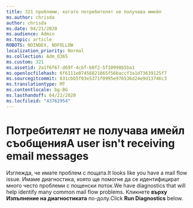```yaml
---
title: 321 проблеми, когато потребителят не получава имейл
ms.author: chrisda
author: chrisda
ms.date: 04/21/2020
ms.audience: Admin
ms.topic: article
ROBOTS: NOINDEX, NOFOLLOW
localization_priority: Normal
ms.collection: Adm_O365
ms.custom: 321
ms.assetid: 2a1f6f67-d69f-4cbf-b0f2-5f10998b5ba1
ms.openlocfilehash: 6f6111e07456821865f56baccf3a1d73639125f7
ms.sourcegitcommit: 631cbb5f03e5371f0995e976536d24e9d13746c3
ms.translationtype: MT
ms.contentlocale: bg-BG
ms.lasthandoff: 04/22/2020
ms.locfileid: "43762954"
---
```

# <a name="a-user-isnt-receiving-email-messages"></a><span data-ttu-id="c3772-102">Потребителят не получава имейл съобщения</span><span class="sxs-lookup"><span data-stu-id="c3772-102">A user isn't receiving email messages</span></span>

<span data-ttu-id="c3772-103">Изглежда, че имате проблем с пощата.</span><span class="sxs-lookup"><span data-stu-id="c3772-103">It looks like you have a mail flow issue.</span></span> <span data-ttu-id="c3772-104">Имаме диагностика, която ще помогне да се идентифицират много често проблеми с пощенски поток.</span><span class="sxs-lookup"><span data-stu-id="c3772-104">We have diagnostics that will help identify many common mail flow problems.</span></span> <span data-ttu-id="c3772-105">Кликнете **върху Изпълнение на диагностиката** по-долу.</span><span class="sxs-lookup"><span data-stu-id="c3772-105">Click **Run Diagnostics** below.</span></span>
 